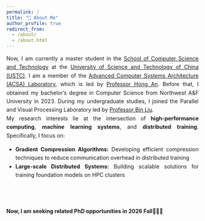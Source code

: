 ```yaml
---
permalink: /
title: "🎃 About Me"
author_profile: true
redirect_from:
  - /about/
  - /about.html
---
```


<div style="font-family: -apple-system, BlinkMacSystemFont, 'Segoe UI', Roboto, 'Helvetica Neue', Arial, sans-serif; text-align: justify; line-height: 1.6;">

Now, I am currently a master student in the <a href="https://cs.ustc.edu.cn">School of Computer Science and Technology</a> at the <a href="https://ustc.edu.cn/">University of Science and Technology of China (USTC)</a>.
I am a member of the <a href="https://acsa.ustc.edu.cn/">Advanced Computer Systems Architecture (ACSA) Laboratory</a>, which is led by <a href="https://cs.ustc.edu.cn/2020/0426/c23235a460072/page.htm">Professor Hong An</a>. 
Before that, I obtained my bachelor’s degree in Computer Science from Northwest A&F University in 2023.
During my undergraduate studies, I joined the Parallel and Visual Processing Laboratory led by <a href="https://cie.nwsuaf.edu.cn/szdw/js/2014110093/index.htm">Professor Bin Liu</a>.
<br>
My research interests lie at the intersection of <strong>high-performance computing</strong>, <strong>machine learning systems</strong>, and <strong>distributed training</strong>. Specifically, I focus on:

<ul>
    <li><strong>Gradient Compression Algorithms:</strong> Developing efficient compression techniques to reduce communication overhead in distributed training</li>
    <li><strong>Large-scale Distributed Systems:</strong> Building scalable solutions for training foundation models on HPC clusters</li>
</ul>

<br>
<br>

<strong>Now, I am seeking related PhD opportunities in 2026 Fall🍂🍂🍂</strong>

</div>



<!-- 
## Contact Information

<div style="font-family: -apple-system, BlinkMacSystemFont, 'Segoe UI', Roboto, 'Helvetica Neue', Arial, sans-serif; line-height: 1.6;">
<ul>
    <li>My resume: <a href="https://zhuxy-USTC.github.io/files/ZhuXY-CV.pdf">Download CV</a></li>
    <li><strong>Email:</strong> <a href="mailto:zhuxy@mail.ustc.edu.cn">zhuxy@mail.ustc.edu.cn</a></li>
    <li><strong>🎓Google Scholar:</strong> <a href="https://scholar.google.com/citations?user=DHVjR2oAAAAJ">View Profile</a></li>
    <li><strong>ResearchGate:</strong> <a href="https://www.researchgate.net/profile/Zhu-Xianyu?ev=hdr_xprf">View Profile</a></li>
</ul>
</div>
-->


<!-- <div style="font-family: -apple-system, BlinkMacSystemFont, 'Segoe UI', Roboto, 'Helvetica Neue', Arial, sans-serif; color: #666; font-size: 0.9em;">
Last updated: {{ site.time | date: "%B %d, %Y" }}
</div> -->

<!--
Education
======
**Master of Engineering** (2023--Now)
* University of Science and Technology of China (C9 League, Project 985&211)
* Organization: school of computer science and technology
* Major: computer science and technology
* GPA : 90 (3.87/4.3)

**Bachelor of Engineering** (2019--2023)
* Northwest A&F University (Project 985&211)
* Organization: college of information engineering
* Major: computer science and technology
* GPA : 90.5 (3.77/4.0)
* Rank: 2 / 132





Publications
======

## Submitted
* As first-author, the paper "swPredicter: A Data-Driven Performance Model for Distributed Data Parallelism Training on Large-Scale HPC Clusters" has been submitted to IEEE Transactions on Parallel and Distributed Systems **(TPDS)**
* As second-author, the paper "SwFormer: Enabling Faster Foundation Models on new Sunway Supercomputer via Holistic Kernel Tiling and Scheduling" has been submitted to Journal of Computer Science and Technology **(JCST)**

## Accepted
<ul>{% for post in site.publications reversed %}
  {% include archive-single-cv.html %}
  {% endfor %}</ul>
 -->


<!-- Talks
======
  <ul>{% for post in site.talks reversed %}
    {% include archive-single-talk-cv.html  %}
  {% endfor %}</ul> -->




<!-- Project
======
  <ul>{% for post in site.teaching reversed %}
    {% include archive-single-cv.html %}
  {% endfor %}</ul> -->

<!-- Service and leadership
======
* Currently signed in to 43 different slack teams -->
